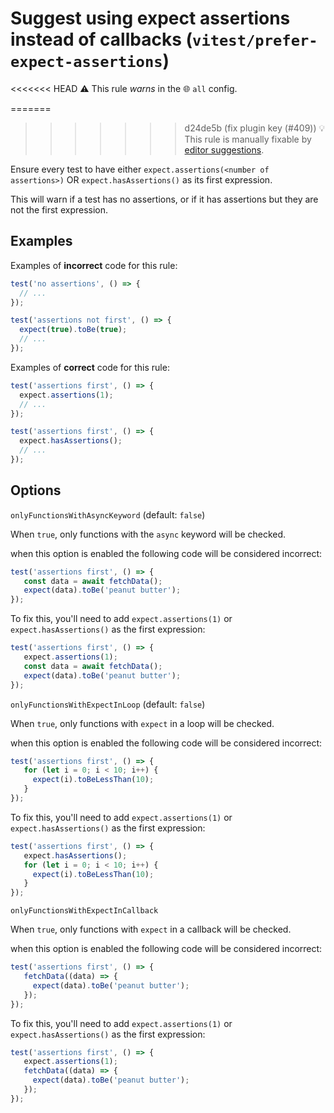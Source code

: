 # Suggest using expect assertions instead of callbacks (`vitest/prefer-expect-assertions`)

<<<<<<< HEAD
⚠️ This rule _warns_ in the 🌐 `all` config.

=======
>>>>>>> d24de5b (fix plugin key (#409))
💡 This rule is manually fixable by [editor suggestions](https://eslint.org/docs/latest/use/core-concepts#rule-suggestions).

<!-- end auto-generated rule header -->

Ensure every test to have either `expect.assertions(<number of assertions>)` OR
`expect.hasAssertions()` as its first expression.

This will warn if a test has no assertions, or if it has assertions but they are not the first expression.

## Examples

Examples of **incorrect** code for this rule:

```js
test('no assertions', () => {
  // ...
});

test('assertions not first', () => {
  expect(true).toBe(true);
  // ...
});
```

Examples of **correct** code for this rule:

```js
test('assertions first', () => {
  expect.assertions(1);
  // ...
});

test('assertions first', () => {
  expect.hasAssertions();
  // ...
});
```

## Options

`onlyFunctionsWithAsyncKeyword` (default: `false`)

When `true`, only functions with the `async` keyword will be checked.

when this option is enabled the following code will be considered incorrect:

```js
test('assertions first', () => {
   const data = await fetchData();
   expect(data).toBe('peanut butter');
});
```

To fix this, you'll need to add `expect.assertions(1)` or `expect.hasAssertions()` as the first expression:

```js
test('assertions first', () => {
   expect.assertions(1);
   const data = await fetchData();
   expect(data).toBe('peanut butter');
});
```

`onlyFunctionsWithExpectInLoop` (default: `false`)

When `true`, only functions with `expect` in a loop will be checked.

when this option is enabled the following code will be considered incorrect:

```js
test('assertions first', () => {
   for (let i = 0; i < 10; i++) {
	 expect(i).toBeLessThan(10);
   }
});
```

To fix this, you'll need to add `expect.assertions(1)` or `expect.hasAssertions()` as the first expression:

```js
test('assertions first', () => {
   expect.hasAssertions();
   for (let i = 0; i < 10; i++) {
	 expect(i).toBeLessThan(10);
   }
});
```

`onlyFunctionsWithExpectInCallback`

When `true`, only functions with `expect` in a callback will be checked.

when this option is enabled the following code will be considered incorrect:

```js
test('assertions first', () => {
   fetchData((data) => {
	 expect(data).toBe('peanut butter');
   });
});
```

To fix this, you'll need to add `expect.assertions(1)` or `expect.hasAssertions()` as the first expression:

```js
test('assertions first', () => {
   expect.assertions(1);
   fetchData((data) => {
	 expect(data).toBe('peanut butter');
   });
});
```
